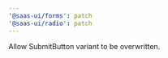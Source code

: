 ```yaml
---
'@saas-ui/forms': patch
'@saas-ui/radio': patch
---
```


Allow SubmitButton variant to be overwritten.
